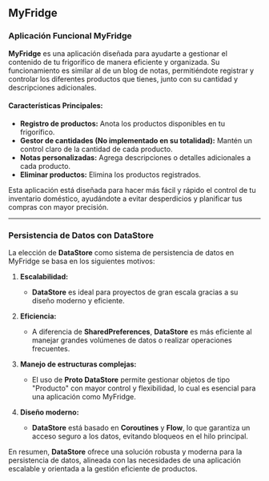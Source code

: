 ## MyFridge

### Aplicación Funcional MyFridge

**MyFridge** es una aplicación diseñada para ayudarte a gestionar el contenido de tu frigorífico de manera eficiente y organizada. Su funcionamiento es similar al de un blog de notas, permitiéndote registrar y controlar los diferentes productos que tienes, junto con su cantidad y descripciones adicionales.

#### Características Principales:
- **Registro de productos:** Anota los productos disponibles en tu frigorífico.
- **Gestor de cantidades (No implementado en su totalidad):** Mantén un control claro de la cantidad de cada producto.
- **Notas personalizadas:** Agrega descripciones o detalles adicionales a cada producto.
- **Eliminar productos:** Elimina los productos registrados.


Esta aplicación está diseñada para hacer más fácil y rápido el control de tu inventario doméstico, ayudándote a evitar desperdicios y planificar tus compras con mayor precisión.

---

### Persistencia de Datos con DataStore

La elección de **DataStore** como sistema de persistencia de datos en MyFridge se basa en los siguientes motivos:

1. **Escalabilidad:**
   - **DataStore** es ideal para proyectos de gran escala gracias a su diseño moderno y eficiente.

2. **Eficiencia:**
   - A diferencia de **SharedPreferences**, **DataStore** es más eficiente al manejar grandes volúmenes de datos o realizar operaciones frecuentes.

3. **Manejo de estructuras complejas:**
   - El uso de **Proto DataStore** permite gestionar objetos de tipo "Producto" con mayor control y flexibilidad, lo cual es esencial para una aplicación como MyFridge.

4. **Diseño moderno:**
   - **DataStore** está basado en **Coroutines** y **Flow**, lo que garantiza un acceso seguro a los datos, evitando bloqueos en el hilo principal.

En resumen, **DataStore** ofrece una solución robusta y moderna para la persistencia de datos, alineada con las necesidades de una aplicación escalable y orientada a la gestión eficiente de productos.

